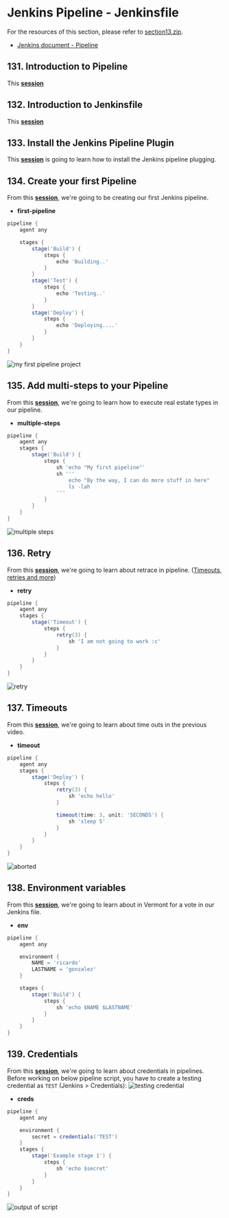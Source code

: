 # Jenkins Pipeline - Jenkinsfile
For the resources of this section, please refer to [section13.zip](resources/section13.zip). 
* [Jenkins document - Pipeline](https://jenkins.io/doc/book/pipeline/)

## 131. Introduction to Pipeline
This [**session**](https://www.udemy.com/course/jenkins-from-zero-to-hero/learn/lecture/13624054#overview)

## 132. Introduction to Jenkinsfile
This [**session**](https://www.udemy.com/course/jenkins-from-zero-to-hero/learn/lecture/13624060#overview)

## 133. Install the Jenkins Pipeline Plugin
This [**session**](https://www.udemy.com/course/jenkins-from-zero-to-hero/learn/lecture/13624066#overview) is going to learn how to install the Jenkins pipeline plugging.

## 134. Create your first Pipeline
From this [**session**](https://www.udemy.com/course/jenkins-from-zero-to-hero/learn/lecture/13624072#overview), we're going to be creating our first Jenkins pipeline.

* **first-pipeline**
```groovy
pipeline {
    agent any

    stages {
        stage('Build') {
            steps {
                echo 'Building..'
            }
        }
        stage('Test') {
            steps {
                echo 'Testing..'
            }
        }
        stage('Deploy') {
            steps {
                echo 'Deploying....'
            }
        }
    }
}
```
![my first pipeline project](../images/s13_1.PNG)

## 135. Add multi-steps to your Pipeline
From this [**session**](https://www.udemy.com/course/jenkins-from-zero-to-hero/learn/lecture/13624076#overview), we're going to learn how to execute real estate types in our pipeline.
* **multiple-steps**
```groovy
pipeline {
    agent any
    stages {
        stage('Build') {
            steps {
                sh 'echo "My first pipeline"'
                sh '''
                    echo "By the way, I can do more stuff in here"
                    ls -lah
                '''
            }
        }
    }
}
```
![multiple steps](../images/s13_2.PNG)

## 136. Retry
From this [**session**](https://www.udemy.com/course/jenkins-from-zero-to-hero/learn/lecture/13624080#overview), we're going to learn about retrace in pipeline. ([Timeouts, retries and more](https://jenkins.io/doc/pipeline/tour/running-multiple-steps/#timeouts-retries-and-more))
* **retry**
```groovy
pipeline {
    agent any
    stages {
        stage('Timeout') {
            steps {
                retry(3) {
                    sh 'I am not going to work :c'
                }
            }
        }
    }
}
```
![retry](../images/s13_3.PNG)

## 137. Timeouts
From this [**session**](https://www.udemy.com/course/jenkins-from-zero-to-hero/learn/lecture/13624084#overview), we're going to learn about time outs in the previous video.
* **timeout**
```groovy
pipeline {
    agent any
    stages {
        stage('Deploy') {
            steps {
                retry(3) {
                    sh 'echo hello'
                }

                timeout(time: 3, unit: 'SECONDS') {
                    sh 'sleep 5'
                }
            }
        }
    }
}
```
![aborted](../images/s13_4.PNG)

## 138. Environment variables
From this [**session**](https://www.udemy.com/course/jenkins-from-zero-to-hero/learn/lecture/13624086#overview), we're going to learn about in Vermont for a vote in our Jenkins file.

* **env**
```groovy
pipeline {
    agent any

    environment {
        NAME = 'ricardo'
        LASTNAME = 'gonzalez'
    }

    stages {
        stage('Build') {
            steps {
                sh 'echo $NAME $LASTNAME'
            }
        }
    }
}
```
## 139. Credentials
From this [**session**](https://www.udemy.com/course/jenkins-from-zero-to-hero/learn/lecture/13624088#overview), we're going to learn about credentials in pipelines. Before working on below pipeline script, you have to create a testing credential as `TEST` (Jenkins > Credentials):
![testing credential](../images/s13_5.PNG)

* **creds**
```groovy
pipeline {
    agent any

    environment {
        secret = credentials('TEST')
    }
    stages {
        stage('Example stage 1') {
            steps {
                sh 'echo $secret'
            }
        }
    }
}
```
![output of script](../images/s13_6.PNG)

